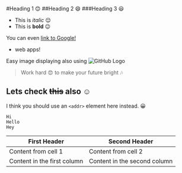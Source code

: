 #Heading 1 :blush:
##Heading 2 :smile:
###Heading 3 :smiley:

- This is *italic* :relieved:
- This is **bold** :wink:

 You can even [link to Google!](http://google.com)
 * web apps!

Easy image displaying also using ![GitHub Logo](/images/logo.png)


> Work hard :heart_eyes:
> to make your future bright :notes: 

Lets check ~~this~~ also :relaxed:
---

I think you should use an
`<addr>` element here instead. :grinning:
``` 
Hi
Hello
Hey
```

First Header | Second Header
------------ | -------------
Content from cell 1 | Content from cell 2
Content in the first column | Content in the second column


